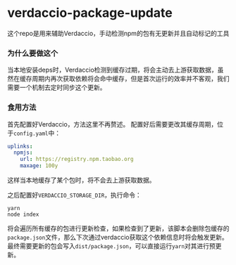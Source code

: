 # verdaccio-package-update
这个repo是用来辅助Verdaccio，手动检测npm的包有无更新并且自动标记的工具

### 为什么要做这个
当本地安装deps时，Verdaccio检测到缓存过期，将会主动去上游获取数据，虽然在缓存周期内再次获取依赖将会命中缓存，但是首次运行的效率并不客观，我们需要一个机制去定时同步这个更新。
### 食用方法
首先配置好Verdaccio，方法这里不再赘述。
配置好后需要更改其缓存周期，位于`config.yaml`中：
```yaml
uplinks:
  npmjs:
    url: https://registry.npm.taobao.org
    maxage: 100y
```
这样当本地缓存了某个包时，将不会去上游获取数据。

之后配置好`VERDACCIO_STORAGE_DIR`，执行命令：
```shell script
yarn 
node index
```
将会遍历所有缓存的包进行更新检查，如果检查到了更新，该脚本会删除包缓存的`package.json`文件，那么下次通过verdaccio获取这个依赖信息时将会触发更新。
最终需要更新的包会写入`dist/package.json`，可以直接运行`yarn`对其进行预更新。
